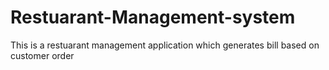 # Restuarant-Management-system
This is a restuarant management application which generates bill based on customer order
